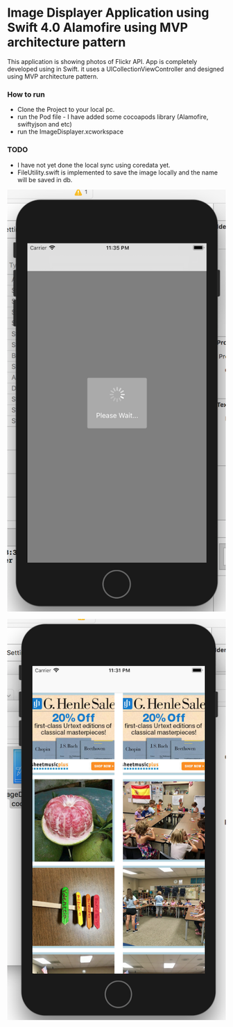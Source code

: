 # Image Displayer Application using Swift 4.0 Alamofire using MVP architecture pattern

This application is showing photos of Flickr API. App is completely developed using in Swift. it uses a UICollectionViewController and designed using MVP architecture pattern.

### How to run

- Clone the Project to your local pc.
- run the Pod file - I have added some cocoapods library (Alamofire, swiftyjson and etc)
- run the ImageDisplayer.xcworkspace


### TODO

- I have not yet done the local sync using coredata yet.
- FileUtility.swift is implemented to save the image locally and the name will be saved in db.


![Screen One ](screen1.png?raw=true "First Screen")

![Screen Two ](screen2.png?raw=true "Second Screen")
